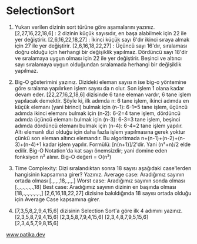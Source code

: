 # SelectionSort
 
1) Yukarı verilen dizinin sort türüne göre aşamalarını yazınız.
[2,27,16,22,18,6] : 2 dizinin küçük sayısıdır, en başa alabilmek için 22 ile yer değiştirir.
[2,6,16,22,18,27] : İkinci küçük sayı 6'dır ikinci sıraya almak için 27 ile yer değiştirir.
[2,6,16,18,22,27] : Üçüncü sayı 16'dır, sıralaması doğru olduğu için herhangi bir değişiklik yapılmaz. Dördüncü sayı 18'dir ve sıralamaya uygun olması için 22 ile yer değiştirir. Beşinci ve altıncı sayı sıralamaya uygun olduğundan sıralamada herhangi bir değişiklik yapılmaz.

2) Big-O gösterimini yazınız.
Dizideki eleman sayısı n ise big-o yöntemine göre sıralama yapılırken işlem sayısı da n olur. Son işlem 1 olana kadar devam eder. [22,27,16,2,18,6] dizisinde 6 tane eleman vardır, 6 tane işlem yapılacak demektir. Şöyle ki, ilk adımda n: 6 tane işlem, ikinci adımda en küçük elemanı (yani birinci) bulmak için (n-1): 6-1=5 tane işlem, üçüncü adımda ikinci elemanı bulmak için (n-2): 6-2=4 tane işlem, dördüncü adımda üçüncü elemanı bulmak için (n-3): 6-3=3 tane işlem, beşinci adımda dördüncü elemanı bulmak için (n-4): 6-4=2 tane işlem yapılır. Altı elemanlı dizi olduğu için daha fazla işlem yapılmasına gerek yoktur çünkü son eleman altıncı elemandır.
Bu algoritmada n+(n-1)+(n-2)+(n-3)+(n-4)+1 kadar işlem yapılır. Formülü: [n(n+1)]/2'dir. Yani  (n²+n)/2 elde edilir.
Big-O Notation'da kat sayı önemsizdir; yani domine eden fonksiyon n² alınır.
Big-O değeri = O(n²)

3) Time Complexity: Dizi sıralandıktan sonra 18 sayısı aşağıdaki case'lerden hangisinin kapsamına girer? Yazınız.
Average case: Aradığımız sayının ortada olması [.,.,.,18,.,.,.]
Worst case: Aradığımız sayının sonda olması [.,.,.,.,.,.,18]
Best case: Aradığımız sayının dizinin en başında olması [18,.,.,.,.,.,.,]
[2,6,16,18,22,27] dizisine bakıldığında 18 sayısı ortada olduğu için Average Case kapsamına girer.

4) [7,3,5,8,2,9,4,15,6] dizisinin Selection Sort'a göre ilk 4 adımını yazınız.
[2,3,5,8,7,9,4,15,6]
[2,3,5,8,7,9,4,15,6]
[2,3,4,8,7,9,5,15,6]
[2,3,4,5,7,9,8,15,6]

www.patika.dev
